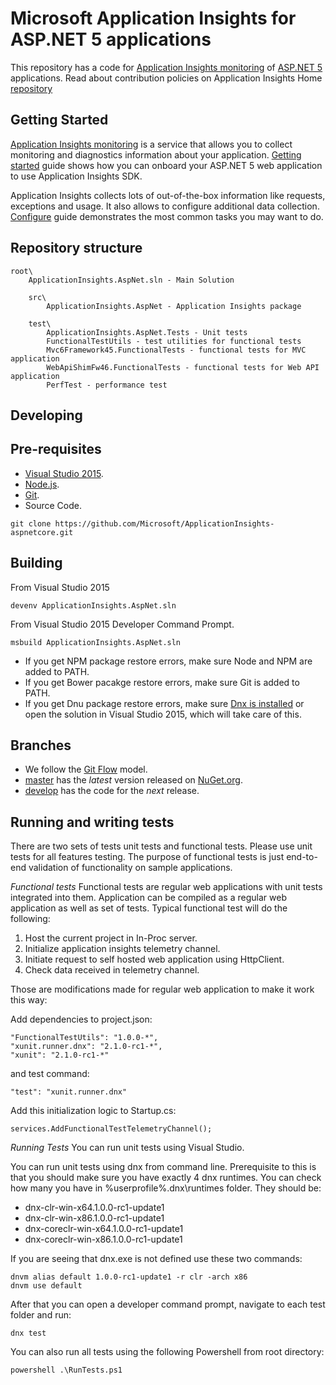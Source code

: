 Microsoft Application Insights for ASP.NET 5 applications
=============================================================

This repository has a code for [Application Insights monitoring](http://azure.microsoft.com/en-us/services/application-insights/) of [ASP.NET 5](https://github.com/aspnet/home) applications. Read about contribution policies on Application Insights Home [repository](https://github.com/microsoft/ApplicationInsights-home)


Getting Started
---------------

[Application Insights monitoring](http://azure.microsoft.com/en-us/services/application-insights/) is a service that allows you to collect monitoring and diagnostics information about your application. [Getting started](https://github.com/Microsoft/ApplicationInsights-aspnet5/wiki/Getting-Started) guide shows how you can onboard your ASP.NET 5 web application to use Application Insights SDK.

Application Insights collects lots of out-of-the-box information like requests, exceptions and usage. It also allows to configure additional data collection.  [Configure](https://github.com/Microsoft/ApplicationInsights-aspnet5/wiki/Configure) guide demonstrates the most common tasks you may want to do.


Repository structure
--------------------

```
root\
    ApplicationInsights.AspNet.sln - Main Solution

    src\
        ApplicationInsights.AspNet - Application Insights package

    test\
        ApplicationInsights.AspNet.Tests - Unit tests
        FunctionalTestUtils - test utilities for functional tests
        Mvc6Framework45.FunctionalTests - functional tests for MVC application
        WebApiShimFw46.FunctionalTests - functional tests for Web API application
        PerfTest - performance test
```

Developing
----------

## Pre-requisites
- [Visual Studio 2015](https://www.visualstudio.com/en-us/downloads/visual-studio-2015-downloads-vs.aspx).
- [Node.js](https://nodejs.org/download).
- [Git](http://git-scm.com/download).
- Source Code.
```
git clone https://github.com/Microsoft/ApplicationInsights-aspnetcore.git
```

## Building
From Visual Studio 2015
```
devenv ApplicationInsights.AspNet.sln
```

From Visual Studio 2015 Developer Command Prompt.
```
msbuild ApplicationInsights.AspNet.sln
```
- If you get NPM package restore errors, make sure Node and NPM are added to PATH.
- If you get Bower pacakge restore errors, make sure Git is added to PATH.
- If you get Dnu package restore errors, make sure [Dnx is installed](https://github.com/dotnet/coreclr/blob/master/Documentation/get-dotnetcore-dnx-windows.md) or open the solution in Visual Studio 2015, which will take care of this.

## Branches
- We follow the [Git Flow](http://nvie.com/posts/a-successful-git-branching-model) model.
- [master](https://github.com/Microsoft/ApplicationInsights-aspnet5/tree/master) has the _latest_ version released on [NuGet.org](https://www.nuget.org/packages/Microsoft.ApplicationInsights.AspNet).
- [develop](https://github.com/Microsoft/ApplicationInsights-aspnet5/tree/develop) has the code for the _next_ release.

Running and writing tests
-------------------------
There are two sets of tests unit tests and functional tests. Please use unit tests for all features testing. The purpose of functional tests is just end-to-end validation of functionality on sample applications.


*Functional tests*
Functional tests are regular web applications with unit tests integrated into them. Application can be compiled as a regular web application as well as set of tests. Typical functional test will do the following:

1. Host the current project in In-Proc server.
2. Initialize application insights telemetry channel.
3. Initiate request to self hosted web application using HttpClient.
4. Check data received in telemetry channel.

Those are modifications made for regular web application to make it work this way:

Add dependencies to project.json:


```
"FunctionalTestUtils": "1.0.0-*",
"xunit.runner.dnx": "2.1.0-rc1-*",
"xunit": "2.1.0-rc1-*"
```

and test command:

```
"test": "xunit.runner.dnx"
```

Add this initialization logic to Startup.cs:

```
services.AddFunctionalTestTelemetryChannel();
```

*Running Tests*
You can run unit tests using Visual Studio.

You can run unit tests using dnx from command line. Prerequisite to this is that you should make sure you have exactly 4 dnx runtimes. You can check how many you have in %userprofile%\.dnx\runtimes folder. They should be:
* dnx-clr-win-x64.1.0.0-rc1-update1
* dnx-clr-win-x86.1.0.0-rc1-update1
* dnx-coreclr-win-x64.1.0.0-rc1-update1
* dnx-coreclr-win-x86.1.0.0-rc1-update1

If you are seeing that dnx.exe is not defined use these two commands:

```
dnvm alias default 1.0.0-rc1-update1 -r clr -arch x86
dnvm use default
```

After that you can open a developer command prompt, navigate to each test folder and run:
```
dnx test
```

You can also run all tests using the following Powershell from root directory:

```
powershell .\RunTests.ps1
```

